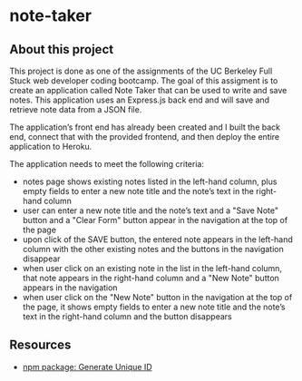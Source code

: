 # note-taker

## About this project

This project is done as one of the assignments of the UC Berkeley Full Stuck web developer coding bootcamp. The goal of this assigment is  to create an application called Note Taker that can be used to write and save notes. This application uses an Express.js back end and will save and retrieve note data from a JSON file.

The application’s front end has already been created and I built the back end, connect that with the provided frontend, and then deploy the entire application to Heroku.

The application needs to meet the following criteria: 

- notes page shows existing notes listed in the left-hand column, plus empty fields to enter a new note title and the note’s text in the right-hand column
- user can enter a new note title and the note’s text and a "Save Note" button and a "Clear Form" button appear in the navigation at the top of the page
- upon click of the SAVE button, the entered note appears in the left-hand column with the other existing notes and the buttons in the navigation disappear
- when user click on an existing note in the list in the left-hand column, that note appears in the right-hand column and a "New Note" button appears in the navigation
- when user click on the "New Note" button in the navigation at the top of the page, it shows empty fields to enter a new note title and the note’s text in the right-hand column and the button disappears



## Resources 
- [npm package: Generate Unique ID](https://www.npmjs.com/package/generate-unique-id?activeTab=readme)